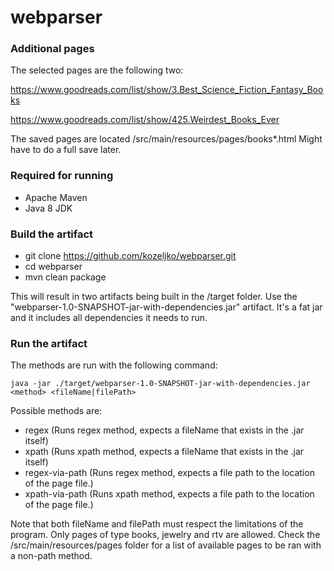 # webparser

### Additional pages

The selected pages are the following two:

https://www.goodreads.com/list/show/3.Best_Science_Fiction_Fantasy_Books

https://www.goodreads.com/list/show/425.Weirdest_Books_Ever

The saved pages are located /src/main/resources/pages/books*.html Might have to do a full save later.

### Required for running
* Apache Maven
* Java 8 JDK

### Build the artifact

* git clone https://github.com/kozeljko/webparser.git
* cd webparser
* mvn clean package

This will result in two artifacts being built in the /target folder. Use the "webparser-1.0-SNAPSHOT-jar-with-dependencies.jar"
artifact. It's a fat jar and it includes all dependencies it needs to run.
### Run the artifact

The methods are run with the following command:

``
    java -jar ./target/webparser-1.0-SNAPSHOT-jar-with-dependencies.jar <method> <fileName|filePath>
``

Possible methods are:

* regex (Runs regex method, expects a fileName that exists in the .jar itself)
* xpath (Runs xpath method, expects a fileName that exists in the .jar itself)
* regex-via-path (Runs regex method, expects a file path to the location of the page file.)
* xpath-via-path (Runs xpath method, expects a file path to the location of the page file.)

Note that both fileName and filePath must respect the limitations of the program. Only pages of type books, jewelry and 
rtv are allowed. Check the /src/main/resources/pages folder for a list of available pages to be ran with a non-path method. 